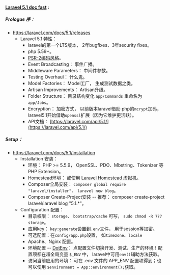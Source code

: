 #### [Laravel 5.1 doc fast](https://laravel.com/docs/5.1/) : 


##### Prologue 序：
* https://laravel.com/docs/5.1/releases
  * Laravel 5.1 特性：
    * laravel的第一个LTS版本， 2年bugfixes、3年security fixes。
    * php 5.59+。
    * [PSR-2编码风格](https://github.com/php-fig/fig-standards/blob/master/accepted/PSR-2-coding-style-guide.md)。
    * Event Broadcasting： 事件广播。
    * Middleware Parameters： 中间件参数。
    * Testing Overhaul： 什么鬼。
    * Model Factories： Model工厂， 生成测试数据之类。
    * Artisan Improvements： Artisan升级。
    * Folder Structure： 目录结构变化 `app/Commands` 重命名为 `app/Jobs`。
    * Encryption： 加密方式， 以前版本laravel借助 php的`mcrypt`加码，laravel5.1开始借助`openssl`扩展（因为它维护更活跃）。 
    * API文档： [https://laravel.com/api/5.1/](https://laravel.com/api/5.1/)

##### Setup：
  * https://laravel.com/docs/5.1/installation
    * Installation 安装： 
      * 环境： PHP >= 5.5.9， OpenSSL、PDO、Mbstring、Tokenizer 等PHP Extension。
      * Homestead环境： 或使用 [Laravel Homestead 虚拟机](https://laravel.com/docs/5.1/homestead)。
      * Composer全局安装： `composer global require "laravel/installer"， laravel new blog`。
      * Composer Create-Project安装 -- 推荐： composer create-project laravel/laravel blog "5.1.*"。
    * Configuration 配置：
      * 目录权限： `storage`、 `bootstrap/cache` 可写， `sudo chmod -R 777 storage`。
      * 应用key： `key:generate`设置到`.env`文件， 用于session等加密。
      * 可选配置：在`config/app.php`设置， 如`timezone`、`locale`
      * Apache、Nginx 配置。
      * 环境配置 -- [DotEnv](https://github.com/vlucas/phpdotenv)： 点配置文件切换开发、测试、生产的环境！配置项都在超全局变量 `$_ENV` 中， laravel中可用`env()`辅助方法获取。
      * 访问当前应用的环境： 可在 .env 文件的 APP_ENV 配置项得到；也可以使用 `$environment = App::environment();`获取。